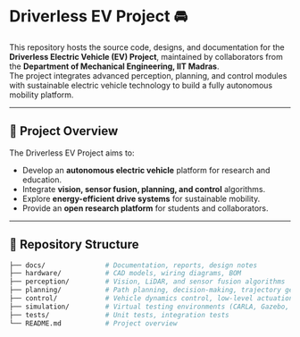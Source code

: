 # Driverless EV Project 🚘

This repository hosts the source code, designs, and documentation for the **Driverless Electric Vehicle (EV) Project**, maintained by collaborators from the **Department of Mechanical Engineering, IIT Madras**.  
The project integrates advanced perception, planning, and control modules with sustainable electric vehicle technology to build a fully autonomous mobility platform.

---

## 🚀 Project Overview
The Driverless EV Project aims to:
- Develop an **autonomous electric vehicle** platform for research and education.  
- Integrate **vision, sensor fusion, planning, and control** algorithms.  
- Explore **energy-efficient drive systems** for sustainable mobility.  
- Provide an **open research platform** for students and collaborators.  

---

## 📂 Repository Structure
```bash
├── docs/               # Documentation, reports, design notes
├── hardware/           # CAD models, wiring diagrams, BOM
├── perception/         # Vision, LiDAR, and sensor fusion algorithms
├── planning/           # Path planning, decision-making, trajectory generation
├── control/            # Vehicle dynamics control, low-level actuation
├── simulation/         # Virtual testing environments (CARLA, Gazebo, Omniverse)
├── tests/              # Unit tests, integration tests
└── README.md           # Project overview
